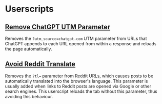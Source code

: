 # Userscripts

## [Remove ChatGPT UTM Parameter](Remove_ChatGPT_UTM_Parameter.user.js)

Removes the `?utm_source=chatgpt.com` UTM parameter from URLs that ChatGPT appends to each URL opened from within a response and reloads the page automatically.

## [Avoid Reddit Translate](Avoid_Reddit_Translate.user.js)

Removes the `?tl=` parameter from Reddit URLs, which causes posts to be automatically translated into the browser's language. This parameter is usually added when links to Reddit posts are opened via Google or other search engines. This userscript reloads the tab without this parameter, thus avoiding this behaviour.
